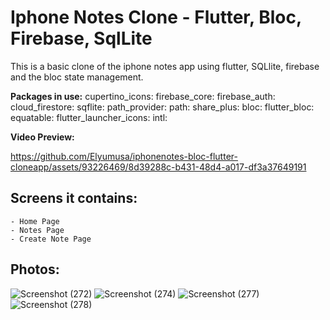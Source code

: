 # Iphone Notes Clone - Flutter, Bloc, Firebase, SqlLite

This is a basic clone of the iphone notes app using flutter, SQLlite, firebase and the bloc state management.

**Packages in use:**
  cupertino_icons:
  firebase_core: 
  firebase_auth: 
  cloud_firestore: 
  sqflite: 
  path_provider: 
  path: 
  share_plus: 
  bloc: 
  flutter_bloc: 
  equatable: 
  flutter_launcher_icons: 
  intl:
  
  
  **Video Preview:**
  
  

https://github.com/Elyumusa/iphonenotes-bloc-flutter-cloneapp/assets/93226469/8d39288c-b431-48d4-a017-df3a37649191


  
  ## Screens it contains:
    - Home Page
    - Notes Page
    - Create Note Page
  ## Photos:
  
  ![Screenshot (272)](https://github.com/Elyumusa/iphonenotes-bloc-flutter-cloneapp/assets/93226469/09641fe3-25f4-4377-a400-d917f9917d57)
  ![Screenshot (274)](https://github.com/Elyumusa/iphonenotes-bloc-flutter-cloneapp/assets/93226469/6eaed199-854a-47f1-ad19-fb2d43b60728)
  ![Screenshot (277)](https://github.com/Elyumusa/iphonenotes-bloc-flutter-cloneapp/assets/93226469/0d61bbcd-88f0-423d-b2bc-fb01a1fabc7c)
  ![Screenshot (278)](https://github.com/Elyumusa/iphonenotes-bloc-flutter-cloneapp/assets/93226469/7a529fdc-98fe-43bd-a00f-96d28bd1889a)

  
